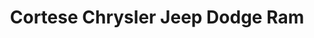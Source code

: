 ---
title: "Cortese Chrysler Jeep Dodge Ram"
url: /rochester/cortese-chrysler-jeep-dodge-ram/
shop: car
---